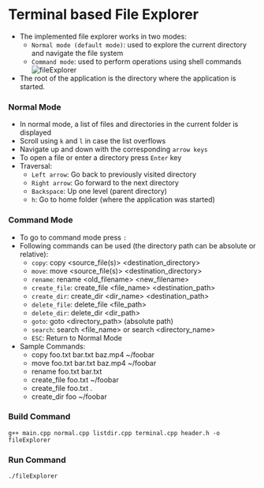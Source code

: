 # Terminal based File Explorer
- The implemented file explorer works in two modes:
    - `Normal mode (default mode)`: used to explore the current directory and navigate the file system 
    - `Command mode`: used to perform operations using shell commands
![fileExplorer](https://drive.google.com/uc?export=view&id=1Nzc3VHFa25qmOBuvbvY85wVmd5Hnw3qQ)
- The root of the application is the directory where the application is started.

### Normal Mode
- In normal mode, a list of files and directories in the current folder is displayed
- Scroll using `k` and `l` in case the list overflows
- Navigate up and down with the corresponding `arrow keys`
- To open a file or enter a directory press `Enter` key
- Traversal:
    - `Left arrow`: Go back to previously visited directory
    - `Right arrow`: Go forward to the next directory
    - `Backspace`: Up one level (parent directory)
    - `h`: Go to home folder (where the application was started)

### Command Mode
- To go to command mode press `:`
- Following commands can be used (the directory path can be absolute or relative):
    - `copy`: copy <source_file(s)> <destination_directory>
    - `move`: move <source_file(s)> <destination_directory>
    - `rename`: rename <old_filename> <new_filename>
    - `create_file`: create_file <file_name> <destination_path>
    - `create_dir`: create_dir <dir_name> <destination_path>
    - `delete_file`: delete_file <file_path>
    - `delete_dir`: delete_dir <dir_path>
    - `goto`: goto <directory_path> (absolute path)
    - `search`: search <file_name> or search <directory_name>
    - `ESC`: Return to Normal Mode
- Sample Commands:
    - copy foo.txt bar.txt baz.mp4 ~/foobar
    - move foo.txt bar.txt baz.mp4 ~/foobar
    - rename foo.txt bar.txt
    - create_file foo.txt ~/foobar
    - create_file foo.txt .
    - create_dir foo ~/foobar

### Build Command
```
g++ main.cpp normal.cpp listdir.cpp terminal.cpp header.h -o fileExplorer
```

### Run Command
```
./fileExplorer
```
